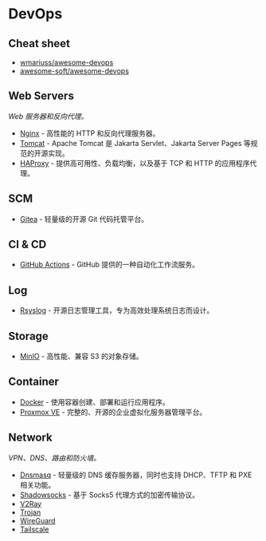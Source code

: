 # DevOps

## Cheat sheet

- [wmariuss/awesome-devops](https://github.com/wmariuss/awesome-devops)
- [awesome-soft/awesome-devops](https://github.com/awesome-soft/awesome-devops)

## Web Servers

*Web 服务器和反向代理。*

- [Nginx](https://nginx.org/) - 高性能的 HTTP 和反向代理服务器。
- [Tomcat](https://tomcat.apache.org/) - Apache Tomcat 是 Jakarta Servlet、Jakarta Server Pages 等规范的开源实现。
- [HAProxy](https://www.haproxy.org/) - 提供高可用性、负载均衡，以及基于 TCP 和 HTTP 的应用程序代理。

## SCM

- [Gitea](https://gitea.io/) - 轻量级的开源 Git 代码托管平台。

## CI & CD

- [GitHub Actions](https://docs.github.com/en/actions) - GitHub 提供的一种自动化工作流服务。

## Log

- [Rsyslog](https://github.com/rsyslog/rsyslog) - 开源日志管理工具，专为高效处理系统日志而设计。

## Storage

- [MinIO](https://github.com/minio/minio) - 高性能、兼容 S3 的对象存储。

## Container

- [Docker](https://www.docker.com/) - 使用容器创建、部署和运行应用程序。
- [Proxmox VE](https://www.proxmox.com/en/products/proxmox-virtual-environment/overview) - 完整的、开源的企业虚拟化服务器管理平台。

## Network

*VPN、DNS、路由和防火墙。*

- [Dnsmasq](https://thekelleys.org.uk/dnsmasq/doc.html) - 轻量级的 DNS 缓存服务器，同时也支持 DHCP、TFTP 和 PXE 相关功能。
- [Shadowsocks](https://shadowsocks.org/) - 基于 Socks5 代理方式的加密传输协议。
- [V2Ray](https://github.com/v2fly/v2ray-core)
- [Trojan](https://github.com/trojan-gfw/trojan)
- [WireGuard](https://www.wireguard.com/)
- [Tailscale](https://github.com/tailscale/tailscale)

